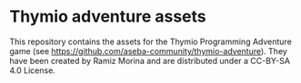 # Thymio adventure assets

This repository contains the assets for the Thymio Programming Adventure game (see https://github.com/aseba-community/thymio-adventure).
They have been created by Ramiz Morina and are distributed under a CC-BY-SA 4.0 License.
